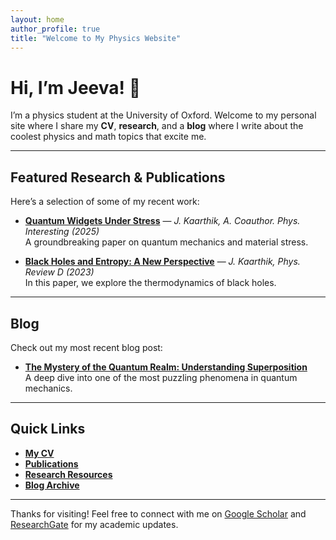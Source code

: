 ```yaml
---
layout: home
author_profile: true
title: "Welcome to My Physics Website"
---
```


# Hi, I’m Jeeva! 👋

I’m a physics student at the University of Oxford. Welcome to my personal site where I share my **CV**, **research**, and a **blog** where I write about the coolest physics and math topics that excite me.

---

## Featured Research & Publications

Here’s a selection of some of my recent work:

- **[Quantum Widgets Under Stress](#)** — *J. Kaarthik, A. Coauthor. Phys. Interesting (2025)*  
   A groundbreaking paper on quantum mechanics and material stress.

- **[Black Holes and Entropy: A New Perspective](#)** — *J. Kaarthik, Phys. Review D (2023)*  
   In this paper, we explore the thermodynamics of black holes.

---

## Blog

Check out my most recent blog post:

- **[The Mystery of the Quantum Realm: Understanding Superposition](#)**  
   A deep dive into one of the most puzzling phenomena in quantum mechanics.

---

## Quick Links
- [**My CV**](#)  
- [**Publications**](#)  
- [**Research Resources**](#)  
- [**Blog Archive**](#)

---

Thanks for visiting! Feel free to connect with me on [Google Scholar](https://scholar.google.com/...) and [ResearchGate](https://www.researchgate.net/...) for my academic updates.
